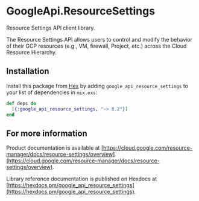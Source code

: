 # GoogleApi.ResourceSettings

Resource Settings API client library.

The Resource Settings API allows users to control and modify the behavior of their GCP resources (e.g., VM, firewall, Project, etc.) across the Cloud Resource Hierarchy.

## Installation

Install this package from [Hex](https://hex.pm) by adding
`google_api_resource_settings` to your list of dependencies in `mix.exs`:

```elixir
def deps do
  [{:google_api_resource_settings, "~> 0.2"}]
end
```

## For more information

Product documentation is available at [https://cloud.google.com/resource-manager/docs/resource-settings/overview](https://cloud.google.com/resource-manager/docs/resource-settings/overview).

Library reference documentation is published on Hexdocs at
[https://hexdocs.pm/google_api_resource_settings](https://hexdocs.pm/google_api_resource_settings).
